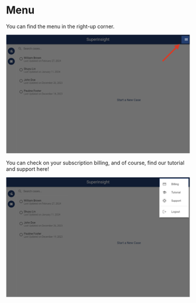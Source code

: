 # Menu

You can find the menu in the right-up corner. 

![Menu](../assets/images/tutorial/menu-1.png)

You can check on your subscription billing, and of course, find our tutorial and support here!

![Setting](../assets/images/tutorial/menu-2.png)